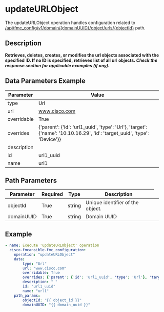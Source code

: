 # updateURLObject

The updateURLObject operation handles configuration related to [/api/fmc_config/v1/domain/{domainUUID}/object/urls/{objectId}](/paths//api/fmc_config/v1/domain/{domain_uuid}/object/urls/{object_id}.md) path.&nbsp;
## Description
**Retrieves, deletes, creates, or modifies the url objects associated with the specified ID. If no ID is specified, retrieves list of all url objects. _Check the response section for applicable examples (if any)._**

## Data Parameters Example
| Parameter | Value |
| --------- | -------- |
| type | Url |
| url | www.cisco.com |
| overridable | True |
| overrides | {'parent': {'id': 'url1_uuid', 'type': 'Url'}, 'target': {'name': '10.10.16.29', 'id': 'target_uuid', 'type': 'Device'}} |
| description |   |
| id | url1_uuid |
| name | url1 |

## Path Parameters
| Parameter | Required | Type | Description |
| --------- | -------- | ---- | ----------- |
| objectId | True | string <td colspan=3> Unique identifier of the object. |
| domainUUID | True | string <td colspan=3> Domain UUID |

## Example
```yaml
- name: Execute 'updateURLObject' operation
  cisco.fmcansible.fmc_configuration:
    operation: "updateURLObject"
    data:
        type: "Url"
        url: "www.cisco.com"
        overridable: True
        overrides: {'parent': {'id': 'url1_uuid', 'type': 'Url'}, 'target': {'name': '10.10.16.29', 'id': 'target_uuid', 'type': 'Device'}}
        description: " "
        id: "url1_uuid"
        name: "url1"
    path_params:
        objectId: "{{ object_id }}"
        domainUUID: "{{ domain_uuid }}"

```